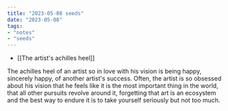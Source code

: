 ```yaml
---
title: "2023-05-08 seeds"
date: "2023-05-08"
tags:
- "notes"
- "seeds"
---
```


- [[The artist's achilles heel]]

The achilles heel of an artist so in love with his vision is being happy, sincerely happy, of another artist's success. Often, the artist is so obsessed about his vision that he feels like it is the most important thing in the world, that all other pursuits revolve around it, forgetting that art is an ecosystem and the best way to endure it is to take yourself seriously but not too much.